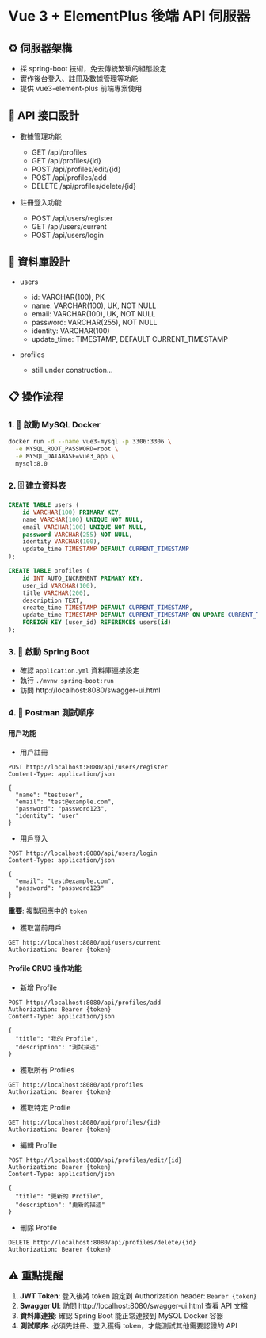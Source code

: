 # Vue 3 + ElementPlus 後端 API 伺服器

## ⚙️ 伺服器架構

- 採 spring-boot 技術，免去傳統繁瑣的組態設定
- 實作後台登入、註冊及數據管理等功能
- 提供 vue3-element-plus 前端專案使用

## 🚀 API 接口設計

- 數據管理功能

  - GET /api/profiles
  - GET /api/profiles/{id}
  - POST /api/profiles/edit/{id}
  - POST /api/profiles/add
  - DELETE /api/profiles/delete/{id}

- 註冊登入功能
  - POST /api/users/register
  - GET /api/users/current
  - POST /api/users/login

## 📝 資料庫設計

- users

  - id: VARCHAR(100), PK
  - name: VARCHAR(100), UK, NOT NULL
  - email: VARCHAR(100), UK, NOT NULL
  - password: VARCHAR(255), NOT NULL
  - identity: VARCHAR(100)
  - update_time: TIMESTAMP, DEFAULT CURRENT_TIMESTAMP

- profiles
  - still under construction...
 
## 📋 操作流程

### 1. 🐳 啟動 MySQL Docker
```bash
docker run -d --name vue3-mysql -p 3306:3306 \
  -e MYSQL_ROOT_PASSWORD=root \
  -e MYSQL_DATABASE=vue3_app \
  mysql:8.0
```

### 2. 🗄️ 建立資料表
```sql
CREATE TABLE users (
    id VARCHAR(100) PRIMARY KEY,
    name VARCHAR(100) UNIQUE NOT NULL,
    email VARCHAR(100) UNIQUE NOT NULL,
    password VARCHAR(255) NOT NULL,
    identity VARCHAR(100),
    update_time TIMESTAMP DEFAULT CURRENT_TIMESTAMP
);

CREATE TABLE profiles (
    id INT AUTO_INCREMENT PRIMARY KEY,
    user_id VARCHAR(100),
    title VARCHAR(200),
    description TEXT,
    create_time TIMESTAMP DEFAULT CURRENT_TIMESTAMP,
    update_time TIMESTAMP DEFAULT CURRENT_TIMESTAMP ON UPDATE CURRENT_TIMESTAMP,
    FOREIGN KEY (user_id) REFERENCES users(id)
);
```

### 3. 🚀 啟動 Spring Boot
- 確認 `application.yml` 資料庫連接設定
- 執行 `./mvnw spring-boot:run`
- 訪問 http://localhost:8080/swagger-ui.html

### 4. 📮 Postman 測試順序

#### 用戶功能

- 用戶註冊
```
POST http://localhost:8080/api/users/register
Content-Type: application/json

{
  "name": "testuser",
  "email": "test@example.com",
  "password": "password123",
  "identity": "user"
}
```

- 用戶登入
```
POST http://localhost:8080/api/users/login
Content-Type: application/json

{
  "email": "test@example.com",
  "password": "password123"
}
```
**重要**: 複製回應中的 `token`

- 獲取當前用戶
```
GET http://localhost:8080/api/users/current
Authorization: Bearer {token}
```

#### Profile CRUD 操作功能

- 新增 Profile
```
POST http://localhost:8080/api/profiles/add
Authorization: Bearer {token}
Content-Type: application/json

{
  "title": "我的 Profile",
  "description": "測試描述"
}
```

- 獲取所有 Profiles
```
GET http://localhost:8080/api/profiles
Authorization: Bearer {token}
```

- 獲取特定 Profile
```
GET http://localhost:8080/api/profiles/{id}
Authorization: Bearer {token}
```

- 編輯 Profile
```
POST http://localhost:8080/api/profiles/edit/{id}
Authorization: Bearer {token}
Content-Type: application/json

{
  "title": "更新的 Profile",
  "description": "更新的描述"
}
```

- 刪除 Profile
```
DELETE http://localhost:8080/api/profiles/delete/{id}
Authorization: Bearer {token}
```

## ⚠️ 重點提醒

1. **JWT Token**: 登入後將 token 設定到 Authorization header: `Bearer {token}`
2. **Swagger UI**: 訪問 http://localhost:8080/swagger-ui.html 查看 API 文檔
3. **資料庫連接**: 確認 Spring Boot 能正常連接到 MySQL Docker 容器
4. **測試順序**: 必須先註冊、登入獲得 token，才能測試其他需要認證的 API
